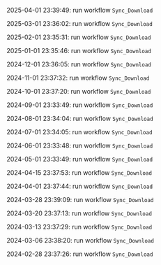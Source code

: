 2025-04-01 23:39:49: run workflow `Sync_Download` 

2025-03-01 23:36:02: run workflow `Sync_Download` 

2025-02-01 23:35:31: run workflow `Sync_Download` 

2025-01-01 23:35:46: run workflow `Sync_Download` 

2024-12-01 23:36:05: run workflow `Sync_Download` 

2024-11-01 23:37:32: run workflow `Sync_Download` 

2024-10-01 23:37:20: run workflow `Sync_Download` 

2024-09-01 23:33:49: run workflow `Sync_Download` 

2024-08-01 23:34:04: run workflow `Sync_Download` 

2024-07-01 23:34:05: run workflow `Sync_Download` 

2024-06-01 23:33:48: run workflow `Sync_Download` 

2024-05-01 23:33:49: run workflow `Sync_Download` 

2024-04-15 23:37:53: run workflow `Sync_Download` 

2024-04-01 23:37:44: run workflow `Sync_Download` 

2024-03-28 23:39:09: run workflow `Sync_Download` 

2024-03-20 23:37:13: run workflow `Sync_Download` 

2024-03-13 23:37:29: run workflow `Sync_Download` 

2024-03-06 23:38:20: run workflow `Sync_Download` 

2024-02-28 23:37:26: run workflow `Sync_Download` 


